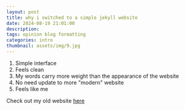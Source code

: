 ```yaml
---
layout: post
title: why i switched to a simple jekyll website 
date: 2024-08-19 21:01:00
description: 
tags: opinion blog formatting
categories: intro
thumbnail: assets/img/9.jpg
---
```


1. Simple interface
2. Feels clean
3. My words carry more weight than the appearance of the website
4. No need update to more "modern" website
5. Feels like me

Check out my old website [here](https://suchitahadimani.xyz)

